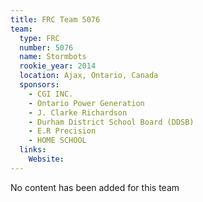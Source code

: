```yaml
---
title: FRC Team 5076
team:
  type: FRC
  number: 5076
  name: Stormbots
  rookie_year: 2014
  location: Ajax, Ontario, Canada
  sponsors:
    - CGI INC.
    - Ontario Power Generation
    - J. Clarke Richardson
    - Durham District School Board (DDSB)
    - E.R Precision
    - HOME SCHOOL
  links:
    Website: 
---
```

No content has been added for this team